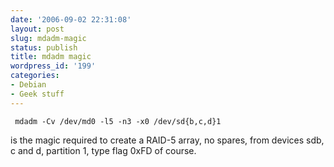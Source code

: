```yaml
---
date: '2006-09-02 22:31:08'
layout: post
slug: mdadm-magic
status: publish
title: mdadm magic
wordpress_id: '199'
categories:
- Debian
- Geek stuff
---
```



     mdadm -Cv /dev/md0 -l5 -n3 -x0 /dev/sd{b,c,d}1
    



is the magic required to create a RAID-5 array, no spares, from devices sdb, c and d, partition 1, type flag 0xFD of course.
